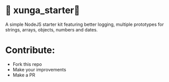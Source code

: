 # 🎩 xunga_starter🎢
A simple NodeJS starter kit featuring better logging, multiple prototypes for strings, arrays, objects, numbers and dates.

# Contribute:
- Fork this repo
- Make your improvements
- Make a PR
